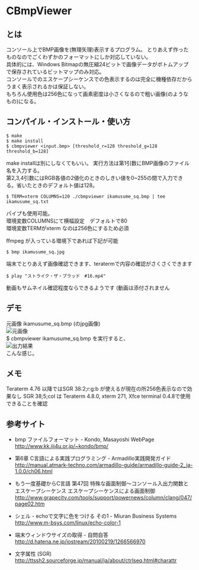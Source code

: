# CBmpViewer
## とは
コンソール上でBMP画像を(無理矢理)表示するプログラム。
とりあえず作ったものなのでごくわずかのフォーマットにしか対応していない。  
具体的には、Windows Bitmapの無圧縮24ビットで画像データがボトムアップで保存されているビットマップのみ対応。  
コンソールでのエスケープシーケンスでの色表示するのは完全に機種依存だからうまく表示されるかは保証しない。  
もちろん使用色は256色になって画素密度は小さくなるので粗い画像(のようなもの)になる。

## コンパイル・インストール・使い方

    $ make  
    $ make install  
    $ cbmpviewer <input.bmp> [threshold_r=128 threshold_g=128 threshold_b=128]  
make installは別にしなくてもいい。
実行方法は第1引数にBMP画像のファイル名を入力する。  
第2,3,4引数にはRGB各値の2値化のときのしきい値を0~255の間で入力できる。省いたときのデフォルト値は128。  

    $ TERM=xterm COLUMNS=120 ./cbmpviewer ikamusume_sq.bmp | tee ikamusume_sq.txt 
パイプも使用可能。  
環境変数COLUMNSにて横幅設定　デフォルトで80  
環境変数TERMがxterm なのは256色にするため必須  
  
  
  
ffmpeg が入っている環境下であれば下記が可能  

    $ bmp ikamusume_sq.jpg 
端末でとりあえず画像確認できます、teratermで内容の確認がさくさくできます　

    $ play "ストライク・ザ・ブラッド　#16.mp4" 
動画もサムネイル確認程度ならできるようです (動画は添付されません 


## デモ
元画像 ikamusume_sq.bmp (のjpg画像)  
![元画像](https://raw.github.com/kotarot/CBmpViewer/master/ikamusume_sq.jpg)  
    $ cbmpviewer ikamusume_sq.bmp
を実行すると、  
![出力結果](https://raw.github.com/katakk/CBmpViewer/master/Screenshot256.png)  
こんな感じ。  

## メモ
Teraterm 4.76 以降ではSGR 38:2;r:g:b が使えるが現在の所256色表示なので効果なし
SGR 38;5;col は Teraterm 4.8.0, xterm 271, Xfce terminal 0.4.8で使用できることを確認

## 参考サイト
* bmp ファイルフォーマット - Kondo, Masayoshi WebPage  
http://www.kk.iij4u.or.jp/~kondo/bmp/  

* 第6章 C言語による実践プログラミング - Armadillo実践開発ガイド  
http://manual.atmark-techno.com/armadillo-guide/armadillo-guide-2_ja-1.0.0/ch06.html  

* もう一度基礎からC言語 第47回 特殊な画面制御～コンソール入出力関数とエスケープシーケンス エスケープシーケンスによる画面制御  
http://www.grapecity.com/tools/support/powernews/column/clang/047/page02.htm  

* シェル - echoで文字に色をつける その1 - Miuran Business Systems  
http://www.m-bsys.com/linux/echo-color-1  

* 端末ウィンドウサイズの取得 - 自問自答  
http://d.hatena.ne.jp/iostream/20100219/1266566970  

* 文字属性 (SGR)  
http://ttssh2.sourceforge.jp/manual/ja/about/ctrlseq.html#charattr
